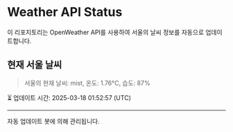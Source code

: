 
# Weather API Status

이 리포지토리는 OpenWeather API를 사용하여 서울의 날씨 정보를 자동으로 업데이트합니다.

## 현재 서울 날씨
> 서울의 현재 날씨: mist, 온도: 1.76°C, 습도: 87%

⏳ 업데이트 시간: 2025-03-18 01:52:57 (UTC)

---
자동 업데이트 봇에 의해 관리됩니다.
